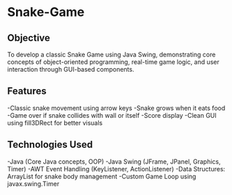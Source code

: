 # Snake-Game
## Objective
To develop a classic Snake Game using Java Swing, demonstrating core concepts of object-oriented programming, real-time game logic, and user interaction through GUI-based components.

## Features

-Classic snake movement using arrow keys
-Snake grows when it eats food
-Game over if snake collides with wall or itself
-Score display
-Clean GUI using fill3DRect for better visuals

## Technologies Used

-Java (Core Java concepts, OOP)
-Java Swing (JFrame, JPanel, Graphics, Timer)
-AWT Event Handling (KeyListener, ActionListener)
-Data Structures: ArrayList for snake body management
-Custom Game Loop using javax.swing.Timer
